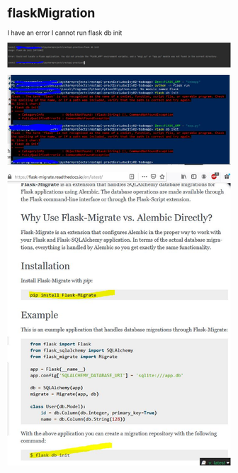# flaskMigration
I have an error I cannot run flask db init



![Error with the flask db init](https://raw.githubusercontent.com/antdinodev/flaskMigration/main/1.JPG
)

![Error with the flask db init](https://raw.githubusercontent.com/antdinodev/flaskMigration/main/flask%20db%20init%20not%20working%20migration%202.JPG
)

![Error with the flask db init](https://raw.githubusercontent.com/antdinodev/flaskMigration/main/flask%20db%20init%20not%20working%20migration.JPG
)

